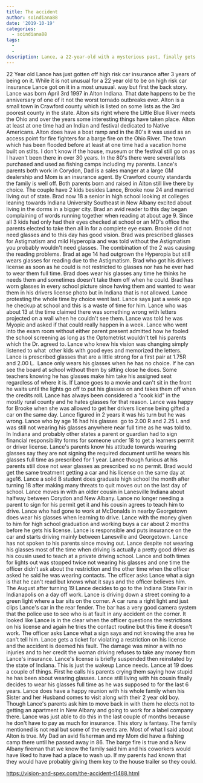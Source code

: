 ```yaml
---
title: The accident
author: soindiana88
date: '2019-10-19'
categories:
  - soindiana88
tags:
  - 
  - 
description: Lance, a 22-year-old with a mysterious past, finally gets off high-risk car insurance after three years. Find out why.
---
```

22 Year old Lance has just gotten off high risk car insurance after 3 years of being on it. While it is not unusual for a 22 year old to be on high risk car insurance Lance got on it in a most unusual. way but first the back story.
Lance was born April 3rd 1997 in Alton Indiana. That date happens to be the anniversary of one of it not the worst tornado outbreaks ever. Alton is a small town in Crawford county which is listed on some lists as the 3rd poorest county in the state. Alton sits right where the Little Blue River meets the Ohio and over the years some interesting things have taken place. Alton at least at one time had an Indian and festival dedicated to Native Americans. Alton does have a boat ramp and in the 80's it was used as an access point for fire fighters for a barge fire on the Ohio River. The town which has been flooded before at least at one time had a vacation home built on stilts. I don't know if the house, museum or the festival still go on as I haven't been there in over 30 years. In the 80's there were several lots purchased and used as fishing camps including my parents.
Lance's parents both work in Corydon, Dad is a sales manger at a large GM dealership and Mom is an insurance agent. By Crawford county standards the family is well off. Both parents born and raised in Alton still live there by choice. The couple have 2 kids besides Lance, Brooke now 24 and married living out of state. Brad now 18 a senior in high school looking at colleges leaning towards Indiana University Southeast in New Albany excited about living in the dorms in a bigger city.
Brad an avid reader to this day began complaining of words running together when reading at about age 9. Since all 3 kids had only had their eyes checked at school or an MD's office the parents elected to take then all in for a complete eye exam. Brooke did not need glasses and to this day has good vision. Brad was prescribed glasses for Astigmatism and mild Hyperopia and was told without the Astigmatism you probably wouldn't need glasses. The combination of the 2 was causing the reading problems. Brad at age 14 had outgrown the Hyperopia but still wears glasses for reading due to the Astigmatism. Brad who got his drivers license as soon as he could is not restricted to glasses nor has he ever had to wear them full time. Brad does wear his glasses any time he thinks he needs them and sometimes doesn't take them off when he could. Brad has worn glasses in every school picture since having them and wanted to wear them in his drivers license photo but in Indiana that is not allowed. Lance protesting the whole time by choice went last. Lance says just a week ago he checkup at school and this is a waste of time for him. Lance who was about 13 at the time claimed there was something wrong with letters projected on a wall when he couldn't see them. Lance was told he was Myopic and asked if that could really happen in a week. Lance who went into the exam room without either parent present admitted how he fooled the school screening as long as the Optometrist wouldn't tell his parents which the Dr. agreed to. Lance who knew his vision was changing simply listened to what  other kids with good eyes and memorized the letters. Lance is prescribed glasses that are a little strong for a first pair at 1.75R and 2.00 L. 
Lance only wears his glasses when he has no choice. If he can see the board at school without them by sitting close he does. Some teachers knowing he has glasses make him take his assigned seat regardless of where it is. If Lance goes to a movie and can't sit in the front he waits until the lights go off to put his glasses on and takes them off when the credits roll. Lance has always been considered a "cook kid" in the mostly rural county and he hates glasses for that reason.
Lance was happy for Brooke when she was allowed to get her drivers license being gifted a car on the same day. Lance figured in 2 years it was his turn but he was wrong. Lance who by age 16 had his glasses  go to 2.00 R and 2.25 L and was still not wearing his glasses anywhere near full time as he was told to. In Indiana and probably other states a parent or guardian had to sign financial responsibility forms for someone under 18 to get a learners permit or driver license. Lance's parents know his attitude towards wearing glasses say they are not signing the required document until he wears his glasses full time as prescribed for 1 year. Lance though furious at his parents still dose not wear glasses as prescribed so no permit. Brad would get the same treatment getting a car and his license on the same day at age16.
Lance a solid B student does graduate high school the month after turning 18 after making many threats to quit moves out on the last day of school. Lance moves in with an older cousin in Lanesville Indiana about halfway between Corydon and New Albany. Lance no longer needing a parent to sign for his permit get it and his cousin agrees to teach him to drive. Lance who had gone to work at McDonalds in nearby Georgetown does wear his glasses when learning to drive. Lance with the money given to him for high school graduation and working buys a car about 2 months before he gets his license. Lance is responsible and puts insurance on the car and starts driving mainly between Lanesville and Georgetown. Lance has not spoken to his parents since moving out. Lance despite not wearing his glasses most of the time when driving is actually a pretty good driver as his cousin used to teach at a private driving school. Lance and both times for lights out was stopped twice not wearing his glasses and one time the officer didn't ask about the restriction and the other time when the officer asked he said he was wearing contacts. The officer asks Lance what a sign is that he can't read but knows what it says and the officer believes him.
The August after turning 19 Lance decides to go to the Indiana State Fair in Indianapolis on a day off work. Lance is driving down a street coming to a green light where a bar sits on the corner. A car runs a right light and just clips Lance's car in the rear fender. The bar has a very good camera system that the police use to see who is at fault in any accident on the corner. It looked like Lance is in the clear when the officer questions the restrictions on his license and again he tries the contact routine but this time it doesn't work. The officer asks Lance what a sign says and not knowing the area he can't tell him. Lance gets a ticket for violating a restriction on his license and the accident is deemed his fault. The damage was minor a with no injuries and to her credit the woman driving refuses to take any money from Lance's insurance. Lance's license is briefly suspended then reinstated by the state of Indiana.
This is just the wakeup Lance needs. Lance at 19 does a couple of things. First he calls his parents crying them saying how stupid he has been about wearing glasses. Lance still living with his cousin finally decides to wear his glasses full time as he was supposed to for the last 6 years. Lance does have a happy reunion with his whole family when his Sister and her Husband comes to visit along with their 2 year old boy. Though Lance's parents ask him to move back in with them he elects not to getting an apartment in New Albany and going to work for a label company there. Lance was just able to do this in the last couple of months because he don't have to pay as much for insurance.
This story is fantasy. The family mentioned is not real but some of the events are. Most of what I said about Alton is true. My Dad an avid fisherman and my Mom did have a fishing camp there until he passed away in 86. The barge fire is true and a New Albany fireman that we know the family said him and his coworkers would have liked to have had a place to wash up. If my parents had known that they would have probably giving them key to the house trailer so they could.

https://vision-and-spex.com/the-accident-t1488.html